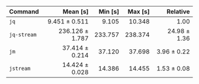 | Command | Mean [s] | Min [s] | Max [s] | Relative |
|:---|---:|---:|---:|---:|
| `jq` | 9.451 ± 0.511 | 9.105 | 10.348 | 1.00 |
| `jq-stream` | 236.126 ± 1.787 | 233.757 | 238.374 | 24.98 ± 1.36 |
| `jm` | 37.414 ± 0.214 | 37.120 | 37.698 | 3.96 ± 0.22 |
| `jstream` | 14.424 ± 0.028 | 14.386 | 14.455 | 1.53 ± 0.08 |
